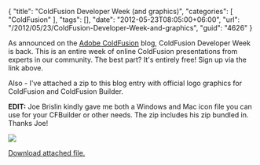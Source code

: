 {
	"title": "ColdFusion Developer Week (and graphics)",
	"categories": [
		"ColdFusion"
	],
	"tags": [],
	"date": "2012-05-23T08:05:00+06:00",
	"url": "/2012/05/23/ColdFusion-Developer-Week-and-graphics",
	"guid": "4626"
}

As announced on the <a href="http://blogs.coldfusion.com/post.cfm/coldfusion-developer-week-is-back-4th-and-8th-june-2012">Adobe ColdFusion</a> blog, ColdFusion Developer Week is back. This is an entire week of online ColdFusion presentations from experts in our community. The best part? It's entirely free! Sign up via the link above. 

Also - I've attached a zip to this blog entry with official logo graphics for ColdFusion and ColdFusion Builder. 

<b>EDIT:</b> Joe Brislin kindly gave me both a Windows and Mac icon file you can use for your CFBuilder or other needs. The zip includes his zip bundled in. Thanks Joe!

<img src="https://static.raymondcamden.com/images/cf_app_512.png" /><p><a href='enclosures/C%3A%5Chosts%5C2012%2Eraymondcamden%2Ecom%5Cenclosures%2Fcfresources1%2Ezip'>Download attached file.</a></p>